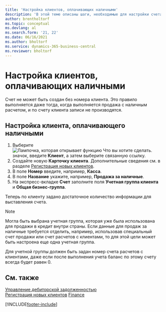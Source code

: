 ```yaml
---
title: 'Настройка клиентов, оплачивающих наличными'
description: 'В этой теме описаны шаги, необходимые для настройки счета-фактуры с номером клиента для клиентов, которые платят наличными.'
author: brentholtorf
ms.topic: conceptual
ms.devlang: al
ms.search.form: '21, 22'
ms.date: 06/16/2021
ms.author: bholtorf
ms.service: dynamics-365-business-central
ms.reviewer: bholtorf
---
```

# Настройка клиентов, оплачивающих наличными

Счет не может быть создан без номера клиента. Это правило выполняется даже тогда, когда выполняется продажа с наличным расчетом, и по счету клиента записи не производятся.  

## Настройка клиента, оплачивающего наличными

1. Выберите ![Лампочка, которая открывает функцию Что вы хотите сделать.](media/ui-search/search_small.png "Что вы хотите сделать") значок, введите **Клиент**, а затем выберите связанную ссылку.  
2. Создайте новую **Карточку клиента**. Дополнительные сведения см. в разделе [Регистрация новых клиентов](sales-how-register-new-customers.md).
3. В поле **Номер** введите, например, **Касса**.  
4. В поле **Название** укажите, например, **Продажа за наличные**.  
5. На экспресс-вкладке **Счет** заполните поля **Учетная группа клиента** и **Общая бизнес-группа**.  

 Теперь по клиенту задано достаточное количество информации для выставления счета.  

> [!NOTE]  
> Могла быть выбрана учетная группа, которая уже была использована для продажи в кредит внутри страны. Если данные для продаж за наличные требуется отделить, например, использовав специальный счет продажи или счет расчетов с клиентами, то для этой цели может быть настроена еще одна учетная группа.  
>
> Для учетной группы должен быть задан номер счета расчетов с клиентами, даже если после выполнения учета баланс по этому счету всегда будет равен 0.  

## См. также

[Управление дебиторской задолженностью](receivables-manage-receivables.md)  
[Регистрация новых клиентов](sales-how-register-new-customers.md)
[Finance](finance.md)  



[!INCLUDE[footer-include](includes/footer-banner.md)]